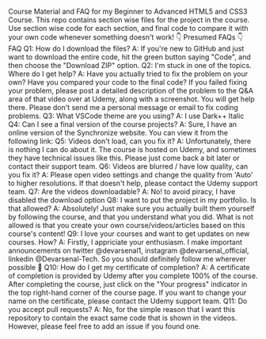 Course Material and FAQ for my Beginner to Advanced HTML5 and CSS3 Course. This repo contains section wise files for the project in the course.
Use section wise code for each section, and final code to compare it with your own code whenever something doesn't work!
👇 Presumed FAQs 👇
FAQ Q1: How do I download the files? A: If you're new to GitHub and just want to download the entire code, hit the green button saying "Code", and then choose the "Download ZIP" option.
Q2: I'm stuck in one of the topics. Where do I get help? A: Have you actually tried to fix the problem on your own? Have you compared your code to the final code? If you failed fixing your problem, please post a detailed description of the problem to the Q&A area of that video over at Udemy, along with a screenshot. You will get help there. Please don't send me a personal message or email to fix coding problems.
Q3: What VSCode theme are you using? A: I use Dark++ Italic
Q4: Can I see a final version of the course projects? A: Sure, I have an online version of the Synchronize website. You can view it from the following link:
Q5: Videos don't load, can you fix it? A: Unfortunately, there is nothing I can do about it. The course is hosted on Udemy, and sometimes they have technical issues like this. Please just come back a bit later or contact their support team.
Q6: Videos are blurred / have low quality, can you fix it? A: Please open video settings and change the quality from 'Auto' to higher resolutions. If that doesn't help, please contact the Udemy support team.
Q7: Are the videos downloadable? A: No! to avoid piracy, I have disabled the download option
Q8: I want to put the project in my portfolio. Is that allowed? A: Absolutely! Just make sure you actually built them yourself by following the course, and that you understand what you did. What is not allowed is that you create your own course/videos/articles based on this course's content!
Q9: I love your courses and want to get updates on new courses. How? A: Firstly, I appriciate your enthusiasm. I make important announcements on twitter @devarsenal1, instagram @devarsenal_official, linkedin @Devarsenal-Tech. So you should definitely follow me wherever possible 🤝
Q10: How do I get my certificate of completion? A: A certificate of completion is provided by Udemy after you complete 100% of the course. After completing the course, just click on the "Your progress" indicator in the top right-hand corner of the course page. If you want to change your name on the certificate, please contact the Udemy support team.
Q11: Do you accept pull requests? A: No, for the simple reason that I want this repository to contain the exact same code that is shown in the videos. However, please feel free to add an issue if you found one.
